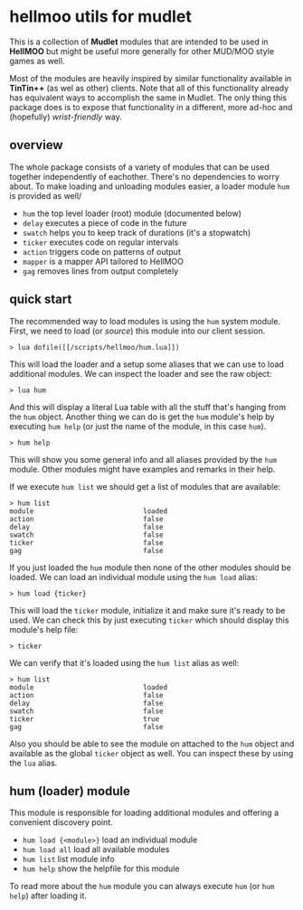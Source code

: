 # hellmoo utils for mudlet
This is a collection of **Mudlet** modules that are intended to be used in **HellMOO** but might be useful more generally for other MUD/MOO style games as well. 

Most of the modules are heavily inspired by similar functionality available in **TinTin++** (as wel as other) clients. Note that all of this functionality already has equivalent ways to accomplish the same in Mudlet. The only thing this package does is to expose that functionality in a different, more ad-hoc and (hopefully) *wrist-friendly* way.

## overview
The whole package consists of a variety of modules that can be used together independently of eachother. There's no dependencies to worry about. To make loading and unloading modules easier, a loader module `hum` is provided as well/

* `hum` the top level loader (root) module (documented below)
* `delay` executes a piece of code in the future
* `swatch` helps you to keep track of durations (it's a stopwatch)
* `ticker` executes code on regular intervals
* `action` triggers code on patterns of output
* `mapper` is a mapper API tailored to HellMOO
* `gag` removes lines from output completely

## quick start
The recommended way to load modules is using the `hum` system module. First, we need to load (or *source*) this module into our client session. 
```
> lua dofile([[/scripts/hellmoo/hum.lua]])
```

This will load the loader and a setup some aliases that we can use to load additional modules. We can inspect the loader and see the raw object:
```
> lua hum
```

And this will display a literal Lua table with all the stuff that's hanging from the `hum` object. Another thing we can do is get the `hum` module's help by executing `hum help` (or just the name of the module, in this case `hum`).
```
> hum help
```

This will show you some general info and all aliases provided by the `hum` module. Other modules might have examples and remarks in their help.

If we execute `hum list` we should get a list of modules that are available:
```
> hum list
module                           loaded
action                           false 
delay                            false 
swatch                           false 
ticker                           false 
gag                              false
```

If you just loaded the `hum` module then none of the other modules should be loaded. We can load an individual module using the `hum load` alias:
```
> hum load {ticker}
```

This will load the `ticker` module, initialize it and make sure it's ready to be used. We can check this by just executing `ticker` which should display this module's help file:
```
> ticker
```

We can verify that it's loaded using the `hum list` alias as well:
```
> hum list
module                           loaded
action                           false 
delay                            false 
swatch                           false 
ticker                           true 
gag                              false
```

Also you should be able to see the module on attached to the `hum` object and available as the global `ticker` object as well. You can inspect these by using the `lua` alias.

## hum (loader) module
This module is responsible for loading additional modules and offering a convenient discovery point.

* `hum load {<module>}` load an individual module
* `hum load all` load all available modules
* `hum list` list module info
* `hum help` show the helpfile for this module

To read more about the `hum` module you can always execute `hum` (or `hum help`) after loading it.